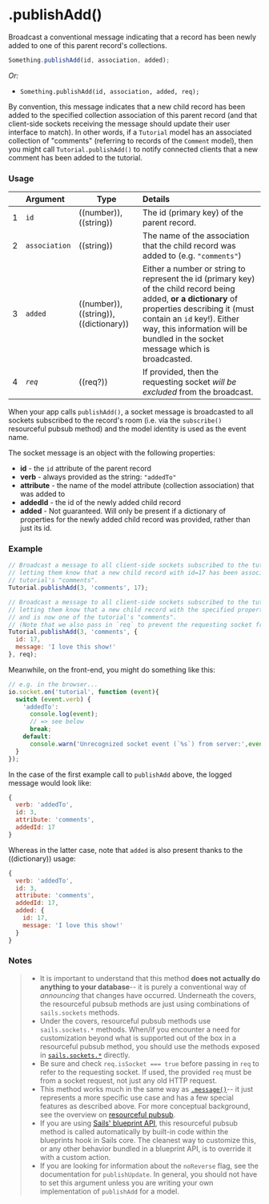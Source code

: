 # .publishAdd()

Broadcast a conventional message indicating that a record has been newly added to one of this parent record's collections.

```javascript
Something.publishAdd(id, association, added);
```

_Or:_
+ `Something.publishAdd(id, association, added, req);`


By convention, this message indicates that a new child record has been added to the specified collection association of this parent record (and that client-side sockets receiving the message should update their user interface to match).  In other words, if a `Tutorial` model has an associated collection of "comments" (referring to records of the `Comment` model), then you might call `Tutorial.publishAdd()` to notify connected clients that a new comment has been added to the tutorial.


### Usage

|   |          Argument           | Type                       | Details
|---|:--------------------------- | -------------------------- |:-----------
| 1 |        `id`                   | ((number)),((string))  | The id (primary key) of the parent record.
| 2 |        `association`          | ((string))                | The name of the association that the child record was added to (e.g. `"comments"`)
| 3 |        `added`                | ((number)),((string)),((dictionary))    | Either a number or string to represent the id (primary key) of the child record being added, **or a dictionary** of properties describing it (must contain an `id` key!).  Either way, this information will be bundled in the socket message which is broadcasted.
| 4 | _`req`_             |  ((req?))              | If provided, then the requesting socket _will be excluded_ from the broadcast. 


When your app calls `publishAdd()`, a socket message is broadcasted to all sockets subscribed to the record's room (i.e. via the `subscribe()` resourceful pubsub method) and the model identity is used as the event name.

The socket message is an object with the following properties:

+ **id** - the `id` attribute of the parent record
+ **verb**  - always provided as the string: `"addedTo"`
+ **attribute** - the name of the model attribute (collection association) that was added to
+ **addedId** - the id of the newly added child record
+ **added** -  Not guaranteed.  Will only be present if a dictionary of properties for the newly added child record was provided, rather than just its id. 




### Example


```javascript
// Broadcast a message to all client-side sockets subscribed to the tutorial record w/ id=3
// letting them know that a new child record with id=17 has been associated and is now one of the 
// tutorial's "comments".
Tutorial.publishAdd(3, 'comments', 17);
```

```javascript
// Broadcast a message to all client-side sockets subscribed to the tutorial record w/ id=3
// letting them know that a new child record with the specified properties has been associated
// and is now one of the tutorial's "comments".
// (Note that we also pass in `req` to prevent the requesting socket from receiving the broadcast.)
Tutorial.publishAdd(3, 'comments', { 
  id: 17,
  message: 'I love this show!'
}, req);
```


Meanwhile, on the front-end, you might do something like this:

```js
// e.g. in the browser...
io.socket.on('tutorial', function (event){
  switch (event.verb) {
    'addedTo':
      console.log(event);
      // => see below
      break;
    default: 
      console.warn('Unrecognized socket event (`%s`) from server:',event.verb, event);
  }
});
```


In the case of the first example call to `publishAdd` above, the logged message would look like:

```js
{
  verb: 'addedTo',
  id: 3,
  attribute: 'comments',
  addedId: 17
}
```

Whereas in the latter case, note that `added` is also present thanks to the ((dictionary)) usage:

```js
{
  verb: 'addedTo',
  id: 3,
  attribute: 'comments',
  addedId: 17,
  added: {
    id: 17,
    message: 'I love this show!'
  }
}
```



### Notes

> + It is important to understand that this method **does not actually do anything to your database**-- it is purely a conventional way of _announcing_ that changes have occurred.  Underneath the covers, the resourceful pubsub methods are just using combinations of `sails.sockets` methods.
> + Under the covers, resourceful pubsub methods use `sails.sockets.*` methods.  When/if you encounter a need for customization beyond what is supported out of the box in a resourceful pubsub method, you should use the methods exposed in [`sails.sockets.*`](http://sailsjs.org/documentation/reference/web-sockets/sails-sockets) directly.
> + Be sure and check `req.isSocket === true` before passing in `req` to refer to the requesting socket.  If used, the provided `req` must be from a socket request, not just any old HTTP request.
> + This method works much in the same way as [`.message()`](http://sailsjs.org/documentation/reference/web-sockets/resourceful-pub-sub/message)-- it just represents a more specific use case and has a few special features as described above.  For more conceptual background, see the overview on [resourceful pubsub](http://sailsjs.org/documentation/reference/web-sockets/resourceful-pub-sub).
> + If you are using [Sails' blueprint API](http://sailsjs.org/documentation/reference/blueprint-api), this resourceful pubsub method is called automatically by built-in code within the blueprints hook in Sails core.  The cleanest way to customize this, or any other behavior bundled in a blueprint API, is to override it with a custom action.
> + If you are looking for information about the `noReverse` flag, see the documentation for `publishUpdate`.  In general, you should not have to set this argument unless you are writing your own implementation of `publishAdd` for a model.


<docmeta name="displayName" value=".publishAdd()">


